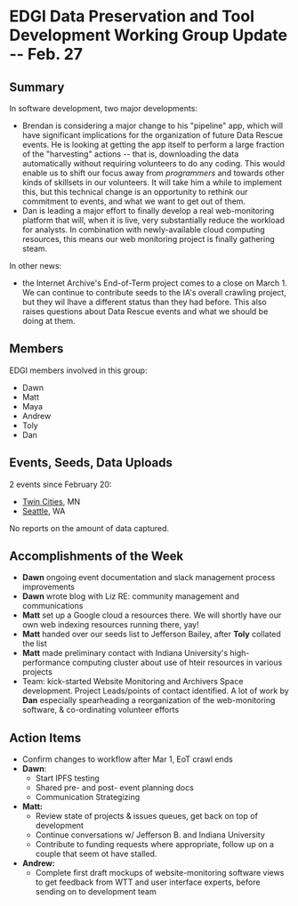 # EDGI Data Preservation and Tool Development Working Group Update -- Feb. 27

## Summary

In software development, two major developments:
- Brendan is considering a major change to his "pipeline" app, which will have significant implications for the organization of future Data Rescue events. He is looking at getting the app itself to perform a large fraction of the "harvesting" actions -- that is, downloading the data automatically without requiring volunteers to do any coding. This would enable us to shift our focus away from _programmers_ and towards other kinds of skillsets in our volunteers. It will take him a while to implement this, but this technical change is an opportunity to rethink our commitment to events, and what we want to get out of them.
- Dan is leading a major effort to finally develop a real web-monitoring platform that will, when it is live, very substantially reduce the workload for analysts. In combination with newly-available cloud computing resources, this means our web monitoring project is finally gathering steam.

In other news:
- the Internet Archive's End-of-Term project comes to a close on March 1. We can continue to contribute seeds to the IA's overall crawling project, but they wil lhave a different status than they had before. This also raises questions about Data Rescue events and what we should be doing at them.

## Members

EDGI members involved in this group:

- Dawn
- Matt
- Maya
- Andrew
- Toly
- Dan

## Events, Seeds, Data Uploads

2 events since February 20:
- [Twin Cities](https://www.lib.umn.edu/about/datarescue), MN
- [Seattle](https://www.eventbrite.com/e/seattle-data-rescue-event-tickets-32105338933), WA

No reports on the amount of data captured.

## Accomplishments of the Week

- **Dawn** ongoing event documentation and slack management process improvements
- **Dawn** wrote blog with Liz RE: community management and communications
- **Matt** set up a Google cloud a resources there. We will shortly have our own web indexing resources running there, yay!
- **Matt** handed over our seeds list to Jefferson Bailey, after **Toly** collated the list
- **Matt** made preliminary contact with Indiana University's high-performance computing cluster about use of hteir resources in various projects
- Team: kick-started Website Monitoring and Archivers Space development. Project Leads/points of contact identified. A lot of work by **Dan** especially spearheading a reorganization of the web-monitoring software, & co-ordinating volunteer efforts

## Action Items

- Confirm changes to workflow after Mar 1, EoT crawl ends
- **Dawn**:
    - Start IPFS testing
    - Shared pre- and post- event planning docs
    - Communication Strategizing
- **Matt:**
    - Review state of projects & issues queues, get back on top of development
    - Continue conversations w/ Jefferson B. and Indiana University
    - Contribute to funding requests where appropriate, follow up on a couple that seem ot have stalled.
- **Andrew:**
    - Complete first draft mockups of website-monitoring software views to get feedback from WTT and user interface experts, before sending on to development team
